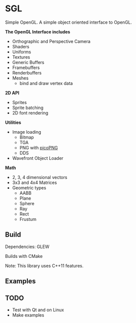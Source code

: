SGL
===

Simple OpenGL. A simple object oriented interface to OpenGL.


**The OpenGL Interface includes**

* Orthographic and Perspective Camera
* Shaders
* Uniforms
* Textures
* Generic Buffers
* Framebuffers
* Renderbuffers
* Meshes
	* bind and draw vertex data

**2D API**

* Sprites
* Sprite batching
* 2D font rendering
	
**Utilities**

* Image loading
	* Bitmap
	* TGA
	* PNG with [picoPNG](http://lodev.org/lodepng/)
	* DDS
* Wavefront Object Loader

**Math**

* 2, 3, 4 dimensional vectors
* 3x3 and 4x4 Matrices
* Geometric types
	* AABB
	* Plane
	* Sphere
	* Ray
	* Rect
	* Frustum

Build
-----

Dependencies: GLEW

Builds with CMake

Note: This library uses C++11 features.

Examples
--------

TODO
----
* Test with Qt and on Linux
* Make examples